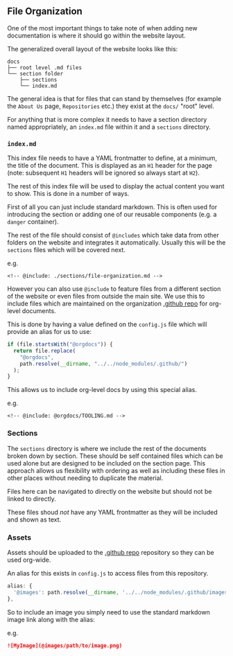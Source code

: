 ## File Organization

One of the most important things to take note of when adding new documentation
is where it should go within the website layout.

The generalized overall layout of the website looks like this:

```
docs
├── root level .md files
└── section folder
    ├── sections
    └── index.md
```

The general idea is that for files that can stand by themselves (for example
the `About Us` page, `Repositories` etc.) they exist at the `docs/` "root"
level.

For anything that is more complex it needs to have a section directory named
appropriately, an `index.md` file within it and a `sections` directory.

### `index.md`

This index file needs to have a YAML frontmatter to define, at a minimum, the
title of the document. This is displayed as an `H1` header for the page (note:
subsequent `H1` headers will be ignored so always start at `H2`).

The rest of this index file will be used to display the actual content you want
to show. This is done in a number of ways.

First of all you can just include standard markdown. This is often used for
introducing the section or adding one of our reusable components (e.g. a
`danger` container).

The rest of the file should consist of `@includes` which take data from
other folders on the website and integrates it automatically. Usually this will
be the `sections` files which will be covered next.

e.g.

`<!-- @include: ./sections/file-organization.md -->`

However you can also use `@include` to feature files from a different section of
the website or even files from outside the main site. We use this to include
files which are maintained on the organization [.github repo](https://github.com/pulsar-edit/.github)
for org-level documents.

This is done by having a value defined on the `config.js` file which will
provide an alias for us to use:

```js
if (file.startsWith("@orgdocs")) {
  return file.replace(
    "@orgdocs",
    path.resolve(__dirname, "../../node_modules/.github/")
  );
}
```

This allows us to include org-level docs by using this special alias.

e.g.

`<!-- @include: @orgdocs/TOOLING.md -->`

### Sections

The `sections` directory is where we include the rest of the documents broken
down by section. These should be self contained files which can be used alone
but are designed to be included on the section page. This approach allows us
flexibility with ordering as well as including these files in other places
without needing to duplicate the material.

Files here can be navigated to directly on the website but should not be linked
to directly.

These files shoud _not_ have any YAML frontmatter as they will be included
and shown as text.

### Assets

Assets should be uploaded to the [.github repo](https://github.com/pulsar-edit/.github/tree/main/images/)
repository so they can be used org-wide.

An alias for this exists in `config.js` to access files from this repository.

```js
alias: {
  '@images': path.resolve(__dirname, '../../node_modules/.github/images')
},
```

So to include an image you simply need to use the standard markdown image link
along with the alias:

e.g.

```md
![MyImage](@images/path/to/image.png)
```
